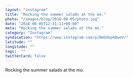 ```yaml
---
layout: "instagram"
title: "Rocking the summer salads at the mo."
photo: "/images/blog/2018-08-05/photo.jpg"
date: "2018-08-05T12:31:11+00:00"
meta: "Rocking the summer salads at the mo."
category: "Instagram"
syndication: "https://www.instagram.com/p/BmGOephBweV/"
latitude: ""
longitude: ""
tags:  ""
twitterCard: false
---
```

Rocking the summer salads at the mo.
